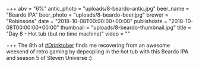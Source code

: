 +++
abv = "6%"
antic_photo = "uploads/8-beardo-antic.jpg"
beer_name = "Beardo IPA"
beer_photo = "uploads/8-beardo-beer.jpg"
brewer = "Robinsons"
date = "2018-10-08T00:00:00+00:00"
publishdate = "2018-10-08T00:00:00+00:00"
thumbnail = "uploads/8-beardo-thumbnail.jpg"
title = "Day 8 - Hot tub (but no time machine)"
video = ""

+++
The 8th of [#Drinktober](https://www.facebook.com/hashtag/drinktober?source=feed_text&epa=HASHTAG) finds me recovering from an awesome weekend of retro gaming by depeopling in the hot tub with this Beardo IPA and season 5 of Steven Universe :)